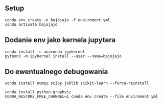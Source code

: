 ## Setup
```
conda env create -n bajojajo -f enviroment.yml 
conda activate bajojajo
```

## Dodanie env jako kernela jupytera
```
conda install -c anaconda ipykernel
python3 -m ipykernel install --user --name=bajojajo
```





## Do ewentualnego debugowania

```
conda install numpy scipy joblib scikit-learn --force-reinstall
```

```
conda install python-graphviz
CONDA_RESTORE_FREE_CHANNEL=1 conda env create --file enviroment.yml
```
